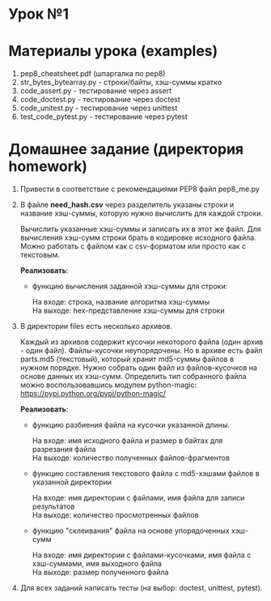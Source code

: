 # Урок №1

# Материалы урока (examples)
1. pep8_cheatsheet.pdf (шпаргалка по pep8)
2. str_bytes_bytearray.py - строки/байты, хэш-суммы кратко
3. code_assert.py         - тестирование через assert  
4. code_doctest.py        - тестирование через doctest
5. code_unitest.py        - тестирование через unittest
6. test_code_pytest.py    - тестирование через pytest

# Домашнее задание (директория homework)
1. Привести в соответствие с рекомендациями PEP8 файл pep8_me.py

2. В файле **need_hash.csv** через разделитель указаны строки и название хэш-суммы,
 которую нужно вычислить для каждой строки.

   Вычислить указанные хэш-суммы и записать их в этот же файл.
   Для вычисления хэш-сумм строки брать в кодировке исходного файла.
   Можно работать с файлом как с csv-форматом или просто как с текстовым.

    **Реализовать**:
    * функцию вычисления заданной хэш-суммы для строки:

        На входе: строка, название алгоритма хэш-суммы<br> 
        На выходе: hex-представление хэш-суммы для строки

3. В директории files есть несколько архивов.

    Каждый из архивов содержит кусочки некоторого файла (один архив - один файл).
    Файлы-кусочки неупорядочены. Но в архиве есть файл parts.md5 (текстовый),
    который хранит md5-суммы файлов в нужном порядке.
    Нужно собрать один файл из файлов-кусочков на основе данных их хэш-сумм.
    Определить тип собранного файла можно воспользовавшись модулем python-magic:
    https://pypi.python.org/pypi/python-magic/

    **Реализовать**:
    * функцию разбиения файла на кусочки указанной длины. 

        На входе: имя исходного файла и размер в байтах для разрезания файла<br>
        На выходе: количество полученных файлов-фрагментов

    * функцию составления текстового файла с md5-хэшами файлов в указанной директории

        На входе: имя директории с файлами, имя файла для записи результатов<br>
        На выходе: количество просмотренных файлов

    * функцию "склеивания" файла на основе упорядоченных хэш-сумм

        На входе: имя директории с файлами-кусочками, имя файла с хэш-суммами, имя выходного файла<br>
        На выходе: размер полученного файла

4. Для всех заданий написать тесты (на выбор: doctest, unittest, pytest).

